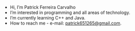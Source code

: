 - Hi, I’m  Patrick Ferreira Carvalho
- I’m interested in programming and all areas of technology.
- I’m currently learning C++ and Java.
- How to reach me - e-mail: patrick651265@gmail.com.

<!---
PatrickFC17/PatrickFC17 is a ✨ special ✨ repository because its `README.md` (this file) appears on your GitHub profile.
You can click the Preview link to take a look at your changes.
--->
